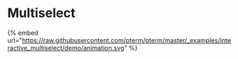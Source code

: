 # Multiselect

{% embed url="https://raw.githubusercontent.com/pterm/pterm/master/_examples/interactive_multiselect/demo/animation.svg" %}
